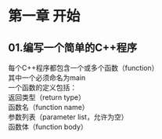 # 第一章 开始


## 01.编写一个简单的C++程序

  每个C++程序都包含一个或多个函数（function）  
  其中一个必须命名为main  
  一个函数的定义包括：  
  返回类型（return type）  
  函数名（function name）  
  参数列表（parameter list，允许为空）  
  函数体（function body）  





